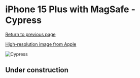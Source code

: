 # iPhone 15 Plus with MagSafe - Cypress

[Return to previous page](/iphone_15)

[High-resolution image from Apple](https://store.storeimages.cdn-apple.com/8756/as-images.apple.com/is/MT183?wid=4500&hei=4500&fmt=png)

<div style="width: 500px"><img src="/almost_uncompressed/MT183.webp" alt="Cypress"></div>

## Under construction
